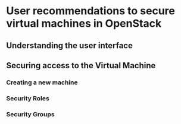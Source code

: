 User recommendations to secure virtual machines in OpenStack
============================================================

Understanding the user interface
--------------------------------

Securing access to the Virtual Machine
--------------------------------------

### Creating a new machine ###

### Security Roles ###

### Security Groups ###


